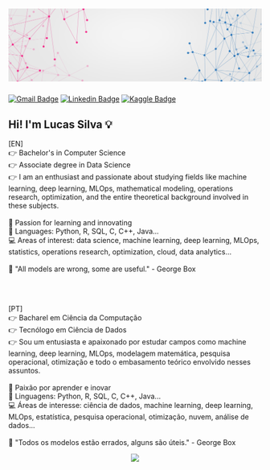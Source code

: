# ![Capa](https://github.com/lucasedmundo11/lucasedmundo11/blob/main/img/wallpaperflare-network.jpg)

[![Gmail Badge](https://img.shields.io/badge/-Gmail-%23333?style=for-the-badge&logo=gmail&logoColor=white&link=mailto:lucasedmundo@gmail.com)](mailto:lucasedmundo@gmail.com) [![Linkedin Badge](https://img.shields.io/badge/-LinkedIn-blue?style=flat-square&logo=Linkedin&logoColor=white&link=https://www.linkedin.com/in/lucas-edmundo11)](https://www.linkedin.com/in/lucas-edmundo11) [![Kaggle Badge]( https://img.shields.io/badge/Kaggle-20BEFF?style=for-the-badge&logo=Kaggle&logoColor=white&link=https://www.kaggle.com/lucasedmundo)](https://www.kaggle.com/lucasedmundo)


## Hi! I'm Lucas Silva 💡


[EN] </br>
👉 Bachelor's in Computer Science </br>
👉 Associate degree in Data Science </br>
👉 I am an enthusiast and passionate about studying fields like machine learning, deep learning, MLOps, mathematical modeling, operations research, optimization, and the entire theoretical background involved in these subjects. </br>
</br>
🧠 Passion for learning and innovating </br>
👅 Languages: Python, R, SQL, C, C++, Java... </br>
💻 Areas of interest: data science, machine learning, deep learning, MLOps, statistics, operations research, optimization, cloud, data analytics... </br> 
</br>
💭 "All models are wrong, some are useful." - George Box

</br>
</br>

[PT] </br>
👉 Bacharel em Ciência da Computação </br>
👉 Tecnólogo em Ciência de Dados </br>
👉 Sou um entusiasta e apaixonado por estudar campos como machine learning, deep learning, MLOps, modelagem matemática, pesquisa operacional, otimização e todo o embasamento teórico envolvido nesses assuntos. </br>
</br>
🧠 Paixão por aprender e inovar </br>
👅 Linguagens: Python, R, SQL, C, C++, Java... </br>
💻 Áreas de interesse: ciência de dados, machine learning, deep learning, MLOps, estatística, pesquisa operacional, otimização, nuvem, análise de dados... </br>
</br>
💭 "Todos os modelos estão errados, alguns são úteis." - George Box
</br>


<p align='center'>
  <a href="#"><img src="https://github-readme-stats.vercel.app/api?username=lucasedmundo11&theme=default&show_icons=true"></a>
</p>
